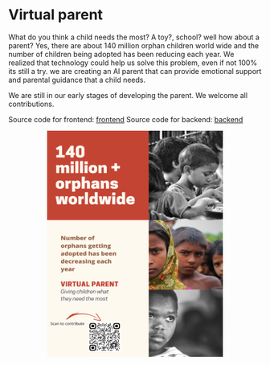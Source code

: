 # Virtual parent

What do you think a child needs the most? A toy?, school? well how about a parent? Yes, there are about 140 million orphan children world wide and 
the number of children being adopted has been reducing each year. We realized that technology could help us solve this problem, even if not 100% its still a
try. we are creating an AI parent that can provide emotional support and parental guidance that a child needs.

We are still in our early stages of developing the parent. We welcome all contributions.

Source code for frontend: [frontend](https://github.com/PaulleDemon/Virtual-parent-frontend)
Source code for backend: [backend](https://github.com/PaulleDemon/virtual-parent-backend)


<p align="center">
  <img src="https://github.com/PaulleDemon/virtual-parent-support/blob/main/images/contribution-poster.png" alt="AdoStrings icon" width=350px" height="450px"/>
</p>
